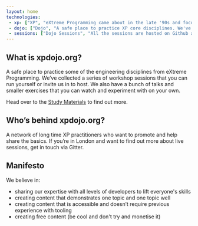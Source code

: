 ```yaml
---
layout: home
technologies:
 - xp: ["XP", "eXtreme Programming came about in the late '90s and focused on developer practices. It was a hugely successful approach to software development and has become a key driver for modern agile methodologies."]
 - dojo: ["Dojo", "A safe place to practice XP core disciplines. We've created a series of workshops and study materials which are free for everyone."]
 - sessions: ["Dojo Sessions", "All the sessions are hosted on Github and are self contained. You can run through them on your own or in groups or we can host sessions on your behalf."]
---
```


## What is xpdojo.org?

A safe place to practice some of the engineering disciplines from eXtreme Programming. We’ve collected a series of workshop sessions that you can run yourself or invite us in to host. We also have a bunch of talks and smaller exercises that you can watch and experiment with on your own.

Head over to the [Study Materials](/docs) to find out more.


## Who’s behind xpdojo.org?

A network of long time XP practitioners who want to promote and help share the basics. If you’re in London and want to find out more about live sessions, get in touch via Gitter.


## Manifesto

We believe in:

- sharing our expertise with all levels of developers to lift everyone's skills
- creating content that demonstrates one topic and one topic well
- creating content that is accessible and doesn’t require previous experience with tooling
- creating free content (be cool and don't try and monetise it)
